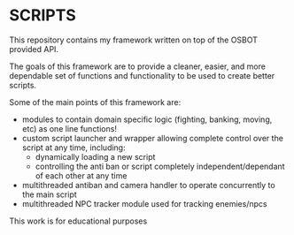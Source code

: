 # SCRIPTS

This repository contains my framework written on top of the OSBOT provided API.

The goals of this framework are to provide a cleaner, easier, and more dependable set of functions and functionality to be used to create better scripts.

Some of the main points of this framework are:
- modules to contain domain specific logic (fighting, banking, moving, etc) as one line functions!
- custom script launcher and wrapper allowing complete control over the script at any time, including:
  - dynamically loading a new script
  - controlling the anti ban or script completely independent/dependant of each other at any time
- multithreaded antiban and camera handler to operate concurrently to the main script
- multithreaded NPC tracker module used for tracking enemies/npcs

This work is for educational purposes
